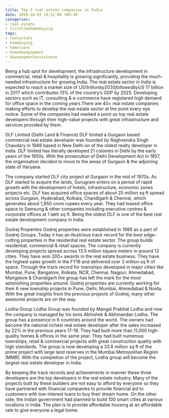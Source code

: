 ```yaml
---
title: Top 3 real estate companies in India
date: 2019-10-03 19:52:00 +05:30
categories:
- real estate
- firsttimehomebuying
tags:
- realestate
- homebuying
- homeloans
- homedownpayment
- downpaymentassistance
---
```


Being a hub spot for development, the infrastructure development in commercial, retail & hospitality is growing significantly, providing the much-needed infrastructure for growing India. The real estate sector in India is expected to reach a market size of US$1 trillion by 2030 followed by US$ 17 billion in 2017 which contributes 13% of the country’s GDP by 2025. 
Developing sectors such as IT, consulting & e-commerce have registered high demand for office space in the coming years.There are 40+ real estate companies making efforts to develop the real estate sector at the point every eye notice. Some of the companies had marked a point as top real estate developers through their high-value projects with great infrastructure and services provided by them.

DLF Limited (Delhi Land & Finance)
DLF limited a Gurgaon based commercial real estate developer was founded by Raghvendra Singh Chaudary in 1946 based in New Delhi on of the oldest realty developer in India. DLF limited has literally developed 21 colonies in Delhi by the early years of the 1950s. With the prosecution of Delhi Development Act in 1957, the organisation decided to move to the areas of Gurgaon & the adjoining state of Haryana. 

The company started DLF city project at Gurgaon in the mid of 1970s.  As DLF started to acquire the lands, Gurugram enters on a period of rapid growth with the development of hotels, infrastructure, economic zones projects etc. DLF has acquired office spaces of about 25 million sq ft spread across Gurgaon, Hyderabad, Kolkata, Chandigarh & Chennai, which generates about 1,950 crore rupees every year. They had leased office space to Samsung & other companies including executive centres & corporate offices at 1 lakh sq ft. Being the oldest DLF is one of the best real estate development company in India.

Godrej Properties
Godrej properties were established in 1989 as a part of Godrej Groups. Today it has an illustrious track record for the best edge-cutting properties in the residential real estate sector. 
The group builds residential, commercial & retail spaces. The company is currently developing projects spread across 13.5 million square meters in around 12 cities. They have won 200+ awards in the real estate business. They have the highest sales growth in the FY18 and delivered over 3 million sq ft of space. Through the track record for townships developed in major cities like Mumbai, Pune, Bangalore, Kolkata, NCR, Chennai, Nagpur, Ahmedabad, Mangalore & Chandigarh the group has left the mark for the most astonishing properties around.
Godrej properties are currently working for their 6 new township projects in Pune, Delhi, Mumbai, Ahmedabad & Noida. With the great insights from the previous projects of Godrej, many other awesome projects are on the way.

Lodha Group 
Lodha Group was founded by Mangal Prabhat Lodha and now the company is managed by his sons Abhishek & Abhinandan Lodha. The group has a presence in 6 countries around the world. The owners had become the national richest real estate developer after the sales increased by 22% in the previous years 17-18. They had built more than 11,000 high-quality homes & offices in the same year. They had built numerous townships, retail & commercial projects with great construction quality with high standards.
The group is now developing a 33.8 million sq ft of the prime project with large land reserves in the Mumbai Metropolitan Region (MMR). With the completion of the project, Lodha group will become the largest real estate developer in India. 

By keeping the track records and achievements in manner these three developers are the top developers in the real estate industry. Many of the projects built by these builders are not easy to afford by everyone so they have partnered with financial companies to provide financial aid to customers with low-interest loans to buy their dream home. On the other side, the Indian government had planned to build 100 smart cities at various locations in India. The plan is to provide affordable housing at an affordable rate to give everyone a legal home. 
